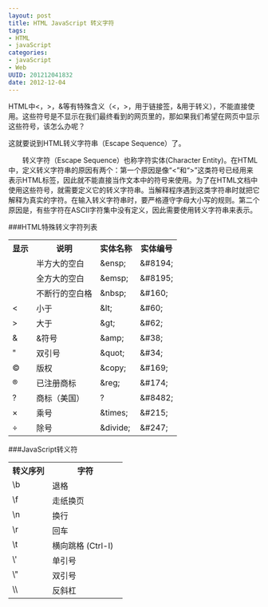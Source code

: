 ```yaml
---
layout: post
title: HTML JavaScript 转义字符
tags: 
- HTML
- javaScript
categories:
- javaScript
- Web
UUID: 201212041832
date: 2012-12-04
---
```


HTML中&lt;，&gt;，&amp;等有特殊含义（&lt;，&gt;，用于链接签，&amp;用于转义），不能直接使用。这些符号是不显示在我们最终看到的网页里的，那如果我们希望在网页中显示这些符号，该怎么办呢？
<p>这就要说到HTML转义字符串（Escape Sequence）了。 </p>
<p>　　转义字符（Escape Sequence）也称字符实体(Character Entity)。在HTML中，定义转义字符串的原因有两个：第一个原因是像“&lt;”和“&gt;”这类符号已经用来表示HTML标签，因此就不能直接当作文本中的符号来使用。为了在HTML文档中使用这些符号，就需要定义它的转义字符串。当解释程序遇到这类字符串时就把它解释为真实的字符。在输入转义字符串时，要严&#26684;遵守字母大小写的规则。第二个原因是，有些字符在ASCII字符集中没有定义，因此需要使用转义字符串来表示。
</p>
###HTML特殊转义字符列表
<table width="580px">
<tbody>
<tr>
<th>显示</th>
<th>说明</th>
<th>实体名称</th>
<th>实体编号</th>
</tr>
<tr>
<td>&nbsp;</td>
<td>半方大的空白</td>
<td>&amp;ensp;</td>
<td>&amp;#8194;</td>
</tr>
<tr>
</tr>
<tr>
<td>&nbsp;</td>
<td>全方大的空白</td>
<td>&amp;emsp;</td>
<td>&amp;#8195;</td>
</tr>
<tr>
</tr>
<tr>
<td>&nbsp;</td>
<td>不断行的空白&#26684;</td>
<td>&amp;nbsp;</td>
<td>&amp;#160;</td>
</tr>
<tr>
<td>&lt;</td>
<td>小于</td>
<td>&amp;lt;</td>
<td>&amp;#60;</td>
</tr>
<tr>
<td>&gt;</td>
<td>大于</td>
<td>&amp;gt;</td>
<td>&amp;#62;</td>
</tr>
<tr>
<td>&amp;</td>
<td>&amp;符号</td>
<td>&amp;amp;</td>
<td>&amp;#38;</td>
</tr>
<tr>
<td>&quot;</td>
<td>双引号</td>
<td>&amp;quot;</td>
<td>&amp;#34;</td>
</tr>
<tr>
<td>©</td>
<td>版权</td>
<td>&amp;copy;</td>
<td>&amp;#169;</td>
</tr>
<tr>
<td>®</td>
<td>已注册商标</td>
<td>&amp;reg;</td>
<td>&amp;#174;</td>
</tr>
<tr>
<td>?</td>
<td>商标（美国）</td>
<td>?</td>
<td>&amp;#8482;</td>
</tr>
<tr>
</tr>
<tr>
<td>×</td>
<td>乘号</td>
<td>&amp;times;</td>
<td>&amp;#215;</td>
</tr>
<tr>
<td>÷</td>
<td>除号</td>
<td>&amp;divide;</td>
<td>&amp;#247;</td>
</tr>
</tbody>
</table>
###JavaScript转义符
<table width="580px">
<tbody>
<tr>
<th width="35%">转义序列</th>
<th width="65%">字符</th>
</tr>
<tr valign="top">
<td width="35%">\b</td>
<td width="65%">退&#26684;</td>
</tr>
<tr valign="top">
<td width="35%">\f</td>
<td width="65%">走纸换页</td>
</tr>
<tr valign="top">
<td width="35%">\n</td>
<td width="65%">换行</td>
</tr>
<tr valign="top">
<td width="35%">\r</td>
<td width="65%">回车</td>
</tr>
<tr valign="top">
<td width="35%">\t</td>
<td width="65%">横向跳&#26684; (Ctrl-I)</td>
</tr>
<tr valign="top">
<td width="35%">\'</td>
<td width="65%">单引号</td>
</tr>
<tr valign="top">
<td width="35%">\&quot;</td>
<td width="65%">双引号</td>
</tr>
<tr valign="top">
<td width="35%">\\</td>
<td width="65%">反斜杠</td>
</tr>
</tbody>
</table>
